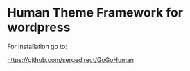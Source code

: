 # Human Theme Framework for wordpress

For installation go to:

https://github.com/sergedirect/GoGoHuman
